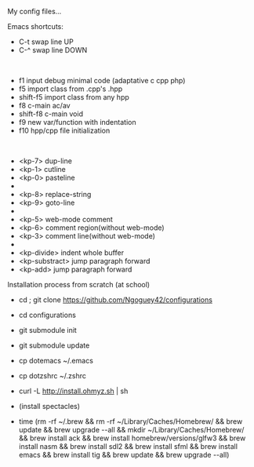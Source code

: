 My config files...


Emacs shortcuts:

* C-t swap line UP
* C-^ swap line DOWN

<BR>

* f1 input debug minimal code (adaptative c cpp php)
* f5 import class from .cpp's .hpp
* shift-f5 import class from any hpp
* f8 c-main ac/av
* shift-f8 c-main void
* f9 new var/function with indentation
* f10 hpp/cpp file initialization

<BR>

* \<kp-7\> dup-line
* \<kp-1\> cutline
* \<kp-0\> pasteline
* 
* \<kp-8\> replace-string
* \<kp-9\> goto-line
* 
* \<kp-5\> web-mode comment
* \<kp-6\> comment region(without web-mode)
* \<kp-3\> comment line(without web-mode)
* 
* \<kp-divide\> indent whole buffer
* \<kp-substract\> jump paragraph forward
* \<kp-add\> jump paragraph forward

Installation process from scratch (at school)

- cd ; git clone https://github.com/Ngoguey42/configurations
- cd configurations
- git submodule init
- git submodule update
- cp dotemacs ~/.emacs

- cp dotzshrc ~/.zshrc
- curl -L http://install.ohmyz.sh | sh
- (install spectacles)
- time (rm -rf ~/.brew && rm -rf ~/Library/Caches/Homebrew/ && brew update && brew upgrade --all && mkdir ~/Library/Caches/Homebrew/ && brew install ack && brew install homebrew/versions/glfw3 && brew install nasm && brew install sdl2 && brew install sfml && brew install emacs && brew install tig && brew update && brew upgrade --all)
